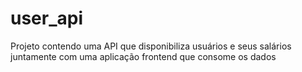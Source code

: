 # user_api
Projeto contendo uma API que disponibiliza usuários e seus salários juntamente com uma aplicação frontend que consome os dados
